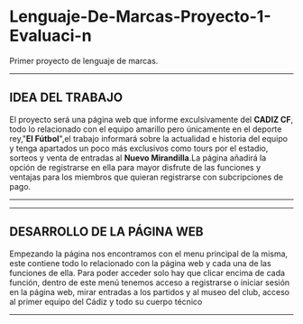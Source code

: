 # Lenguaje-De-Marcas-Proyecto-1-Evaluaci-n
Primer proyecto de lenguaje de marcas.

---

## IDEA DEL TRABAJO
El proyecto será una página web que informe exculsivamente del **CADIZ CF**, todo lo relacionado con el equipo amarillo pero únicamente en el deporte rey,"**El Fútbol**",el trabajo informará sobre la actualidad e historia del equipo y tenga apartados un poco más exclusivos como tours por el estadio, sorteos y venta de entradas al **Nuevo Mirandilla**.La página añadirá la opción de registrarse en ella para mayor disfrute de las funciones y ventajas para los miembros que quieran registrarse con subcripciones de pago.

---

---

## DESARROLLO DE LA PÁGINA WEB
Empezando la página nos encontramos con el menu principal de la misma, este contiene todo lo relacionado con la página web y cada una de las funciones de ella. 
Para poder acceder solo hay que clicar encima de cada función, dentro de este menú tenemos acceso a registrarse o iniciar sesión en la página web, mirar entradas a los partidos y al museo del club,
acceso al primer equipo del Cádiz y todo su cuerpo técnico 

---
